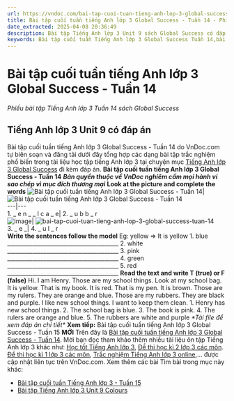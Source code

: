 ```yaml
---
url: https://vndoc.com/bai-tap-cuoi-tuan-tieng-anh-lop-3-global-success-tuan-14-282856
title: Bài tập cuối tuần tiếng Anh lớp 3 Global Success - Tuần 14 - Phiếu bài tập Tiếng Anh lớp 3 Tuần 14 sách Global Success - VnDoc.com
date_extracted: 2025-04-08 20:36:49
description: Bài tập Tiếng Anh lớp 3 Unit 9 sách Global Success có đáp án đươc biên tập bám sát chương trình SGK tiếng Anh lớp 3 Unit 9 giúp các em ôn tập những Từ vựng - Ngữ pháp tiếng Anh trọng tâm hiệu quả.
keywords: Bài tập cuối tuần Tiếng Anh lớp 3 Global Success Tuần 14,bài tập tiếng anh lớp 3 theo tuần,bài tập tiếng anh lớp 3,bài tập tiếng anh lớp 3 theo unit,bài tập cuối tuần lớp 3,bài tập cuối tuần lớp 3 tuần 14,bài tập cuối tuần lớp 3 tuần 14 môn tiếng anh,bài tập cuối tuần tiếng anh lớp 3,bài tập tiếng anh lớp 3 kết nối tri thức,bài tập cuối tuần tiếng anh lớp 3 kntt tuần 14
---
```


# Bài tập cuối tuần tiếng Anh lớp 3 Global Success - Tuần 14
 _Phiếu bài tập Tiếng Anh lớp 3 Tuần 14 sách Global Success_
## Tiếng Anh lớp 3 Unit 9 có đáp án
Bài tập cuối tuần tiếng Anh lớp 3 Global Success - Tuần 14 do VnDoc.com tự biên soạn và đăng tải dưới đây tổng hợp các dạng bài tập trắc nghiệm phổ biến trong tài liệu học tập tiếng Anh lớp 3 tại chuyện mục [Tiếng Anh lớp 3 Global Success](<https://vndoc.com/tieng-anh-lop-3-kntt>) đi kèm đáp án.
**Bài tập cuối tuần tiếng Anh lớp 3 Global Success - Tuần 14**
 _**Bản quyền thuộc về VnDoc nghiêm cấm mọi hành vi sao chép vì mục đích thương mại**_
**Look at the picture and complete the words**
![Bài tập cuối tuần tiếng Anh lớp 3 Global Success - Tuần 14](https://i.vdoc.vn/data/image/2022/12/07/bai-tap-cuoi-tuan-tieng-anh-lop-3-global-success-tuan-14-1.jpg)| ![Bài tập cuối tuần tiếng Anh lớp 3 Global Success - Tuần 14](https://i.vdoc.vn/data/image/2022/12/07/bai-tap-cuoi-tuan-tieng-anh-lop-3-global-success-tuan-14-2.jpg)  
---|---  
1\. \_ e n \_ \_ l c a \_ e| 2\. \_ u b b \_ r  
![image](https://i.vdoc.vn/data/image/2022/12/07/bai-tap-cuoi-tuan-tieng-anh-lop-3-global-success-tuan-14-3.png)| ![bai-tap-cuoi-tuan-tieng-anh-lop-3-global-success-tuan-14](https://i.vdoc.vn/data/image/2022/12/07/bai-tap-cuoi-tuan-tieng-anh-lop-3-global-success-tuan-14-4.jpg)  
3\. \_ e \_| 4\. \_ u l \_ r  
**Write the sentences follow the model**
Eg: yellow => It is yellow
1\. blue
\_\_\_\_\_\_\_\_\_\_\_\_\_\_\_\_\_\_\_\_\_\_\_\_\_\_\_\_\_\_\_\_\_\_\_\_\_\_\_\_
2\. white
\_\_\_\_\_\_\_\_\_\_\_\_\_\_\_\_\_\_\_\_\_\_\_\_\_\_\_\_\_\_\_\_\_\_\_\_\_\_\_\_
3\. pink
\_\_\_\_\_\_\_\_\_\_\_\_\_\_\_\_\_\_\_\_\_\_\_\_\_\_\_\_\_\_\_\_\_\_\_\_\_\_\_\_
4\. green
\_\_\_\_\_\_\_\_\_\_\_\_\_\_\_\_\_\_\_\_\_\_\_\_\_\_\_\_\_\_\_\_\_\_\_\_\_\_\_\_
5\. red
\_\_\_\_\_\_\_\_\_\_\_\_\_\_\_\_\_\_\_\_\_\_\_\_\_\_\_\_\_\_\_\_\_\_\_\_\_\_\_\_
**Read the text and write T \(true\) or F \(false\)**
Hi. I am Henry. Those are my school things. Look at my school bag. It is yellow. That is my  book. It is red. That is my pen. It is brown. Those are my rulers. They are orange and blue. Those are my rubbers. They are black and purple. I like new school things. I want to keep them clean.
1\. Henry has new school things.
2\. The school bag is blue.
3\. The book is pink.
4\. The rulers are orange and blue.
5\. The rubbers are white and purple
 _\*Tải file để xem đáp án chi tiết\*_
 **Xem tiếp:** Bài tập cuối tuần tiếng Anh lớp 3 Global Success - Tuần 15 **MỚI**
Trên đây là [Bài tập cuối tuần tiếng Anh lớp 3 Global Success - Tuần 14](<https://vndoc.com/bai-tap-cuoi-tuan-tieng-anh-lop-3-global-success-tuan-14-282856>). Mời bạn đọc tham khảo thêm nhiều tài liệu ôn tập Tiếng Anh lớp 3 khác như: [Học tốt Tiếng Anh lớp 3](<https://vndoc.com/tieng-anh-lop3>), [Đề thi học kì 2 lớp 3 các môn](<https://vndoc.com/de-thi-hoc-ki-2-lop3>). [Đề thi học kì 1 lớp 3 các môn](<https://vndoc.com/de-thi-hoc-ki-1-lop3>), [Trắc nghiệm Tiếng Anh lớp 3 online](<https://vndoc.com/test-tieng-anh-lop3>),... được cập nhật liên tục trên VnDoc.com.
Xem thêm các bài Tìm bài trong mục này khác:
  * [Bài tập cuối tuần Tiếng Anh lớp 3 - Tuần 15](</bai-tap-cuoi-tuan-tieng-anh-lop-3-global-success-tuan-15-283506>)
  * [Bài tập Tiếng Anh lớp 3 Unit 9 Colours](</bai-tap-tieng-anh-lop-3-unit-9-colours-311154>)

